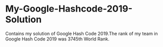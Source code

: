 # My-Google-Hashcode-2019-Solution
Contains my solution of  Google Hash Code 2019.The rank of my team in Google Hash Code 2019 was 3745th World Rank.
